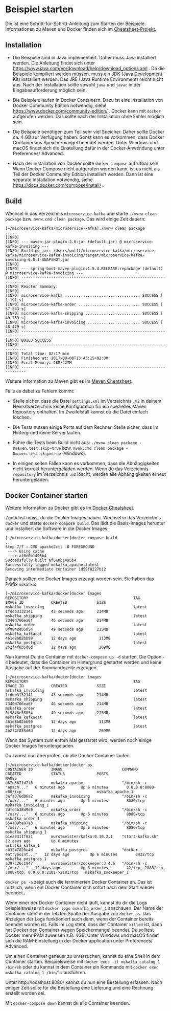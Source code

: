 # Beispiel starten

Die ist eine Schritt-für-Schritt-Anleitung zum Starten der Beispiele.
Informationen zu Maven und Docker finden sich im
[Cheatsheet-Projekt](https://github.com/ewolff/cheatsheets-DE).

## Installation

* Die Beispiele sind in Java implementiert. Daher muss Java
  installiert werden. Die Anleitung findet sich unter
  https://www.java.com/en/download/help/download_options.xml . Da die
  Beispiele kompiliert werden müssen, muss ein JDK (Java Development
  Kit) installiert werden. Das JRE (Java Runtime Environment) reicht
  nicht aus. Nach der Installation sollte sowohl `java` und `javac` in
  der Eingabeaufforderung möglich sein.

* Die Beispiele laufen in Docker Containern. Dazu ist eine
  Installation von Docker Community Edition notwendig, siehe
  https://www.docker.com/community-edition/ . Docker kann mit
  `docker` aufgerufen werden. Das sollte nach der Installation ohne
  Fehler möglich sein.

* Die Beispiele benötigen zum Teil sehr viel Speicher. Daher sollte
  Docker ca. 4 GB zur Verfügung haben. Sonst kann es vorkommen, dass
  Docker Container aus Speichermangel beendet werden. Unter Windows
  und macOS findet sich die Einstellung dafür in der Docker-Anwendung
  unter Preferences/ Advanced.

* Nach der Installation von Docker sollte `docker-compose` aufrufbar
  sein. Wenn Docker Compose nicht aufgerufen werden kann, ist es nicht
  als Teil der Docker Community Edition installiert worden. Dann ist
  eine separate Installation notwendig, siehe
  https://docs.docker.com/compose/install/ .

## Build

Wechsel in das Verzeichnis `microservice-kafka` und starte
`./mvnw clean package` bzw. `mvnw.cmd clean package`. Das wird einige
Zeit dauern:

```
[~/microservice-kafka/microservice-kafka]./mvnw clean package
....
[INFO] 
[INFO] --- maven-jar-plugin:2.6:jar (default-jar) @ microservice-kafka-invoicing ---
[INFO] Building jar: /Users/wolff/microservice-kafka/microservice-kafka/microservice-kafka-invoicing/target/microservice-kafka-invoicing-0.0.1-SNAPSHOT.jar
[INFO] 
[INFO] --- spring-boot-maven-plugin:1.5.4.RELEASE:repackage (default) @ microservice-kafka-invoicing ---
[INFO] ------------------------------------------------------------------------
[INFO] Reactor Summary:
[INFO] 
[INFO] microservice-kafka ................................. SUCCESS [  1.191 s]
[INFO] microservice-kafka-order ........................... SUCCESS [ 37.543 s]
[INFO] microservice-kafka-shipping ........................ SUCCESS [ 49.739 s]
[INFO] microservice-kafka-invoicing ....................... SUCCESS [ 48.479 s]
[INFO] ------------------------------------------------------------------------
[INFO] BUILD SUCCESS
[INFO] ------------------------------------------------------------------------
[INFO] Total time: 02:17 min
[INFO] Finished at: 2017-09-08T13:43:15+02:00
[INFO] Final Memory: 48M/427M
[INFO] ------------------------------------------------------------------------
```

Weitere Information zu Maven gibt es im
[Maven Cheatsheet](https://github.com/ewolff/cheatsheets-DE/blob/master/MavenCheatSheet.md).

Falls es dabei zu Fehlern kommt:

* Stelle sicher, dass die Datei `settings.xml` im Verzeichnis  `.m2`
in deinem Heimatverzeichnis keine Konfiguration für ein spezielles
Maven Repository enthalten. Im Zweifelsfall kannst du die Datei
einfach löschen.

* Die Tests nutzen einige Ports auf dem Rechner. Stelle sicher, dass
  im Hintergrund keine Server laufen.

* Führe die Tests beim Build nicht aus: `./mvnw clean package
  -Dmaven.test.skip=true` bzw. `mvnw.cmd clean package
  -Dmaven.test.skip=true` (Windows).

* In einigen selten Fällen kann es vorkommen, dass die Abhängigkeiten
  nicht korrekt heruntergeladen werden. Wenn du das Verzeichnis
  `repository` im Verzeichnis `.m2` löscht, werden alle Abhängigkeiten
  erneut heruntergeladen.

## Docker Container starten

Weitere Information zu Docker gibt es im
[Docker Cheatsheet](https://github.com/ewolff/cheatsheets-DE/blob/master/DockerCheatSheet.md).

Zunächst musst du die Docker Images bauen. Wechsel in das Verzeichnis 
`docker` und starte `docker-compose build`. Das lädt die Basis-Images
herunter und installiert die Software in die Docker Images:

```
[~/microservice-kafka/docker]docker-compose build 
...
Step 7/7 : CMD apache2ctl -D FOREGROUND
 ---> Using cache
 ---> af6e0b1495b4
Successfully built af6e0b1495b4
Successfully tagged mskafka_apache:latest
Removing intermediate container 1d59f8227b12
```

Danach sollten die Docker Images erzeugt worden sein. Sie haben das
Präfix `mskafka`:

```
[~/microservice-kafka/docker]docker images 
REPOSITORY                                              TAG                 IMAGE ID            CREATED             SIZE
mskafka_invoicing                                       latest              1fddb3132141        43 seconds ago      214MB
mskafka_shipping                                        latest              7340d766ea6f        46 seconds ago      214MB
mskafka_order                                           latest              0f9848e55054        49 seconds ago      215MB
mskafka_kafkacat                                        latest              461e8b02bb99        12 days ago          113MB
mskafka_postgres                                        latest              2b2f4f035d6d        12 days ago          269MB
```

Nun kannst Du die Container mit `docker-compose up -d` starten. Die
Option `-d` bedeutet, dass die Container im Hintergrund gestartet
werden und keine Ausgabe auf der Kommandozeile erzeugen.

```
[~/microservice-kafka/docker]docker images 
REPOSITORY                                              TAG                 IMAGE ID            CREATED             SIZE
mskafka_invoicing                                       latest              1fddb3132141        43 seconds ago      214MB
mskafka_shipping                                        latest              7340d766ea6f        46 seconds ago      214MB
mskafka_order                                           latest              0f9848e55054        49 seconds ago      215MB
mskafka_kafkacat                                        latest              461e8b02bb99        12 days ago          113MB
mskafka_postgres                                        latest              2b2f4f035d6d        12 days ago          269MB
```

Wenn das System zum ersten Mal gestartet wird, werden noch einige
Docker Images heruntergeladen.

Du kannst nun überprüfen, ob alle Docker Container laufen:

```
[~/microservice-kafka/docker]docker ps
CONTAINER ID        IMAGE                          COMMAND                  CREATED             STATUS              PORTS                                                NAMES
a87d3671d7f0        mskafka_apache                 "/bin/sh -c 'apach..."   6 minutes ago       Up 6 minutes        0.0.0.0:8080->80/tcp                                 mskafka_apache_1
3efa376d06a2        mskafka_invoicing              "/bin/sh -c '/usr/..."   6 minutes ago       Up 6 minutes        8080/tcp                                             mskafka_invoicing_1
3dfe4b38d9d9        mskafka_order                  "/bin/sh -c '/usr/..."   6 minutes ago       Up 6 minutes        8080/tcp                                             mskafka_order_1
554109ba07a3        mskafka_shipping               "/bin/sh -c '/usr/..."   6 minutes ago       Up 6 minutes        8080/tcp                                             mskafka_shipping_1
b1ea3311f031        wurstmeister/kafka:0.10.2.1    "start-kafka.sh"         12 days ago         Up 6 minutes                                                             mskafka_kafka_1
c83247820e4d        mskafka_postgres               "docker-entrypoint..."   12 days ago         Up 6 minutes        5432/tcp                                             mskafka_postgres_1
a397c26c1947        wurstmeister/zookeeper:3.4.6   "/bin/sh -c '/usr/..."   12 days ago         Up 6 minutes        22/tcp, 2888/tcp, 3888/tcp, 0.0.0.0:2181->2181/tcp   mskafka_zookeeper_1
```

`docker ps -a`  zeigt auch die terminierten Docker Container an. Das
ist nützlich, wenn ein Docker Container sich sofort nach dem Start
wieder beendet..

Wenn einer der Docker Container nicht läuft, kannst du dir die Logs
beispielsweise mit `docker logs mskafka_order_1` anschauen. Der Name
der Container steht in der letzten Spalte der Ausgabe von `docker
ps`. Das Anzeigen der Logs funktioniert auch dann, wenn der Container
bereits beendet worden ist. Falls im Log steht, dass der Container
`killed` ist, dann hat Docker den Container wegen Speichermangel
beendet. Du solltest Docker mehr RAM zuweisen z.B. 4GB. Unter Windows
und macOS findet sich die RAM-Einstellung in der Docker application
unter Preferences/ Advanced.

Um einen Container genauer zu untersuchen, kannst du eine Shell in dem
Container starten. Beispielsweise mit `docker exec -it
mskafka_catalog_1 /bin/sh` oder du kannst in dem Container ein
Kommando mit `docker exec mskafka_catalog_1 /bin/ls` ausführen.

Unter http://localhost:8080/ kannst du nun eine Bestellung
erfassen. Nach einiger Zeit sollte für die Bestellung eine Lieferung
und eine Rechnung erstellt worden sei.

Mit `docker-compose down` kannst du alle Container beenden.
